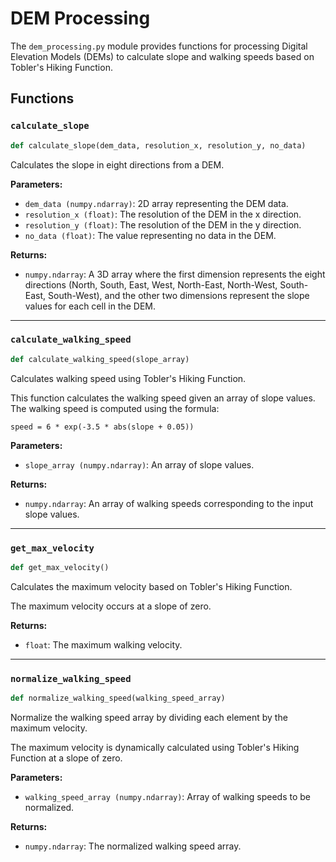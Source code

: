 # DEM Processing

The `dem_processing.py` module provides functions for processing Digital Elevation Models (DEMs) to calculate slope and walking speeds based on Tobler's Hiking Function.

## Functions

### `calculate_slope`

```python
def calculate_slope(dem_data, resolution_x, resolution_y, no_data)
```

Calculates the slope in eight directions from a DEM.

**Parameters:**

- `dem_data (numpy.ndarray)`: 2D array representing the DEM data.
- `resolution_x (float)`: The resolution of the DEM in the x direction.
- `resolution_y (float)`: The resolution of the DEM in the y direction.
- `no_data (float)`: The value representing no data in the DEM.

**Returns:**

- `numpy.ndarray`: A 3D array where the first dimension represents the eight directions (North, South, East, West, North-East, North-West, South-East, South-West), and the other two dimensions represent the slope values for each cell in the DEM.

---

### `calculate_walking_speed`

```python
def calculate_walking_speed(slope_array)
```

Calculates walking speed using Tobler's Hiking Function.

This function calculates the walking speed given an array of slope values. The walking speed is computed using the formula:
```
speed = 6 * exp(-3.5 * abs(slope + 0.05))
```

**Parameters:**

- `slope_array (numpy.ndarray)`: An array of slope values.

**Returns:**

- `numpy.ndarray`: An array of walking speeds corresponding to the input slope values.

---

### `get_max_velocity`

```python
def get_max_velocity()
```

Calculates the maximum velocity based on Tobler's Hiking Function.

The maximum velocity occurs at a slope of zero.

**Returns:**

- `float`: The maximum walking velocity.

---

### `normalize_walking_speed`

```python
def normalize_walking_speed(walking_speed_array)
```

Normalize the walking speed array by dividing each element by the maximum velocity.

The maximum velocity is dynamically calculated using Tobler's Hiking Function at a slope of zero.

**Parameters:**

- `walking_speed_array (numpy.ndarray)`: Array of walking speeds to be normalized.

**Returns:**

- `numpy.ndarray`: The normalized walking speed array.

